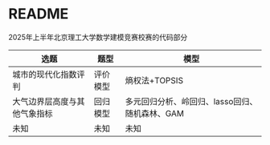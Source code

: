 # README

2025年上半年北京理工大学数学建模竞赛校赛的代码部分

| 选题                         | 题型     | 模型                                           |
| ---------------------------- | -------- | ---------------------------------------------- |
| 城市的现代化指数评判         | 评价模型 | 熵权法+TOPSIS                                  |
| 大气边界层高度与其他气象指标 | 回归模型 | 多元回归分析、岭回归、lasso回归、随机森林、GAM |
| 未知                         | 未知     | 未知                                           |

